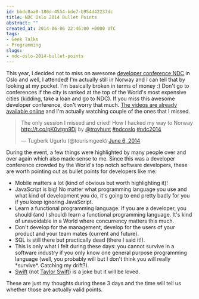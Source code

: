 ```yaml
---
id: bbdc8aa0-186d-4554-bde7-b954d42237dc
title: NDC Oslo 2014 Bullet Points
abstract: ""
created_at: 2014-06-06 22:46:00 +0000 UTC
tags:
- Geek Talks
- Programming
slugs:
- ndc-oslo-2014-bullet-points
---
```


<p>This year, I decided not to miss on awesome <a href="http://ndcoslo.oktaset.com/">developer conference NDC</a> in Oslo and well, I attended! I'm actually still in Norway and I can tell that by looking at my pocket. I'm basically broken in terms of money :) Don't go to conferences if the city is ranked at the top of the World's most expensive cities (kidding, take a loan and go to NDC). If you miss this awesome developer conference, don't worry that much. <a href="http://vimeo.com/channels/ndc2014">The videos are already available online</a> and I'm actually watching couple of the ones that I missed.</p> <blockquote lang="en" class="twitter-tweet"> <p>The only session I missed and cried! How I hacked my way to Norway <a href="http://t.co/pK0vtgn9Dj">http://t.co/pK0vtgn9Dj</a> by <a href="https://twitter.com/troyhunt">@troyhunt</a> <a href="https://twitter.com/search?q=%23ndcoslo&amp;src=hash">#ndcoslo</a> <a href="https://twitter.com/search?q=%23ndc2014&amp;src=hash">#ndc2014</a></p>— Tugberk Ugurlu (@tourismgeek) <a href="https://twitter.com/tourismgeek/statuses/475033286830346240">June 6, 2014</a></blockquote><script async src="//platform.twitter.com/widgets.js" charset="utf-8"></script> <p>During the event, a few things were highlighted by many people over and over again which also made sense to me. Since this was a developer conference crowded by the World's top notch software developers, these are worth pointing out as bullet points for developers like me:</p> <ul> <li>Mobile matters a lot (kind of obvious but worth highlighting it)!  <li>JavaScript is big! No matter what programming language you use and what kind of development you do, it's going to end pretty badly for you if you keep ignoring JavaScript.  <li>Learn a functional programming language. If you are a developer, you should (and I should) learn a functional programming language. It's kind of unavoidable in a World where concurrency matters this much.  <li>Don't develop for the management, develop for the users of your product and your team mates (current and future).  <li>SQL is still there but practically dead (there I said it!).  <li>This is only what I felt during these days: you cannot survive in a software industry if you only know one general purpose programming language (well, you probably will but I don't think you will really *survive*. Catching my drift?).  <li><a href="https://developer.apple.com/swift/">Swift</a> (not <a href="http://en.wikipedia.org/wiki/Taylor_Swift">Taylor Swift</a>) is a joke but it will be loved.</li></ul> <p>These are just my thoughts during these 3 days and the time will tell us whether those are actually valid points.</p>  
